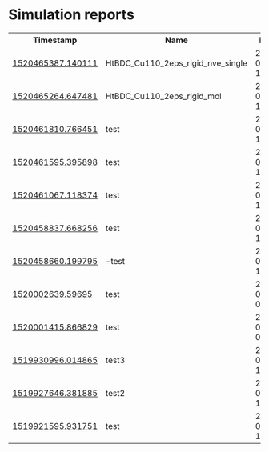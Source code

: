 Simulation reports
==================
<table>
  <tr>
    <th>Timestamp</th>
    <th>Name</th>
    <th>Date</th>
  </tr>
  <tr>
    <td><a href="/reports/1520465387.140111">1520465387.140111</a></td>
    <td>HtBDC_Cu110_2eps_rigid_nve_single</td>
    <td>2018-03-07 18:30</td>
  </tr>
  <tr>
    <td><a href="/reports/1520465264.647481">1520465264.647481</a></td>
    <td>HtBDC_Cu110_2eps_rigid_mol</td>
    <td>2018-03-07 18:28</td>
  </tr>
  <tr>
    <td><a href="/reports/1520461810.766451">1520461810.766451</a></td>
    <td>test</td>
    <td>2018-03-07 17:30</td>
  </tr>
  <tr>
    <td><a href="/reports/1520461595.395898">1520461595.395898</a></td>
    <td>test</td>
    <td>2018-03-07 17:26</td>
  </tr>
  <tr>
    <td><a href="/reports/1520461067.118374">1520461067.118374</a></td>
    <td>test</td>
    <td>2018-03-07 17:17</td>
  </tr>
  <tr>
    <td><a href="/reports/1520458837.668256">1520458837.668256</a></td>
    <td>test</td>
    <td>2018-03-07 16:40</td>
  </tr>
  <tr>
    <td><a href="/reports/1520458660.199795">1520458660.199795</a></td>
    <td>-test</td>
    <td>2018-03-07 16:37</td>
  </tr>
  <tr>
    <td><a href="/reports/1520002639.59695">1520002639.59695</a></td>
    <td>test</td>
    <td>2018-03-02 09:57</td>
  </tr>
  <tr>
    <td><a href="/reports/1520001415.866829">1520001415.866829</a></td>
    <td>test</td>
    <td>2018-03-02 09:37</td>
  </tr>
  <tr>
    <td><a href="/reports/1519930996.014865">1519930996.014865</a></td>
    <td>test3</td>
    <td>2018-03-01 14:04</td>
  </tr>
  <tr>
    <td><a href="/reports/1519927646.381885">1519927646.381885</a></td>
    <td>test2</td>
    <td>2018-03-01 13:09</td>
  </tr>
  <tr>
    <td><a href="/reports/1519921595.931751">1519921595.931751</a></td>
    <td>test</td>
    <td>2018-03-01 11:28</td>
  </tr>
</table>
